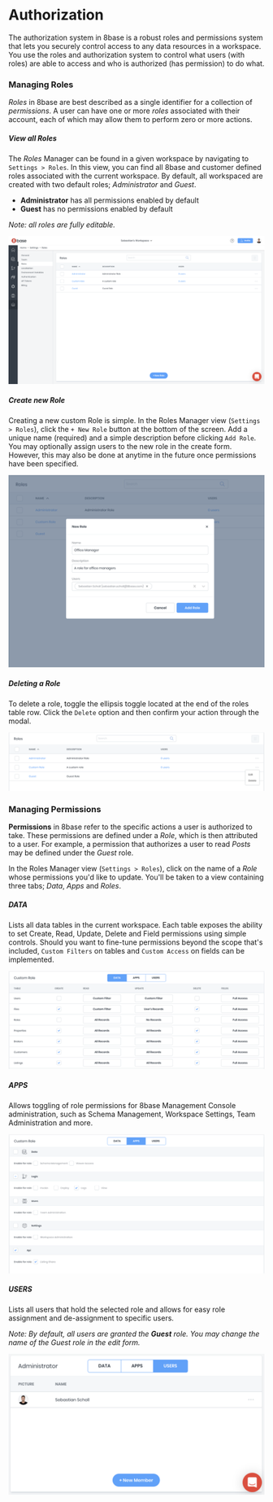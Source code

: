 # Authorization

The authorization system in 8base is a robust roles and permissions system that lets you securely control access to any data resources in a workspace. You use the roles and authorization system to control what users (with roles) are able to access and who is authorized (has permission) to do what.

### Managing Roles

*Roles* in 8base are best described as a single identifier for a collection of *permissions*. A user can have one or more *roles* associated with their account, each of which may allow them to perform zero or more actions.

##### View all Roles

The *Roles* Manager can be found in a given workspace by navigating to `Settings > Roles`. In this view, you can find all 8base and customer defined roles associated with the current workspace. By default, all workspaced are created with two default roles; *Administrator* and *Guest*.

* **Administrator** has all permissions enabled by default
* **Guest** has no permissions enabled by default

*Note: all roles are fully editable.*

![Roles Management Screen in 8base Console](../.gitbook/assets/roles-index.png)

##### Create new Role

Creating a new custom Role is simple. In the Roles Manager view (`Settings > Roles`), click the `+ New Role` button at the bottom of the screen. Add a unique name (required) and a simple description before clicking `Add Role`. You may optionally assign users to the new role in the create form. However, this may also be done at anytime in the future once permissions have been specified.

![Create a new role in the 8base Console](../.gitbook/assets/create-role.png)

##### Deleting a Role

To delete a role, toggle the ellipsis toggle located at the end of the roles table row. Click the `Delete` option and then confirm your action through the modal.

![Create a new role in the 8base Console](../.gitbook/assets/delete-role.png)

### Managing Permissions

**Permissions** in 8base refer to the specific actions a user is authorized to take. These permissions are defined under a *Role*, which is then attributed to a user. For example, a permission that authorizes a user to read *Posts* may be defined under the *Guest* role.

In the Roles Manager view (`Settings > Roles`), click on the name of a *Role* whose permissions you'd like to update. You'll be taken to a view containing three tabs; *Data*, *Apps* and *Roles*.

##### DATA
Lists all data tables in the current workspace. Each table exposes the ability to set Create, Read, Update, Delete and Field permissions using simple controls. Should you want to fine-tune permissions beyond the scope that's included, `Custom Filters` on tables and `Custom Access` on fields can be implemented.

![Data permissions in Roles Manager](../.gitbook/assets/role-permissions-data.png)

##### APPS
Allows toggling of role permissions for 8base Management Console administration, such as Schema Management, Workspace Settings, Team Administration and more.

![Apps permissions in Roles Manager](../.gitbook/assets/role-permissions-apps.png)


##### USERS
Lists all users that hold the selected role and allows for easy role assignment and de-assignment to specific users.

*Note: By default, all users are granted the **Guest** role. You may change the name of the Guest role in the edit form.*

![Apps permissions in Roles Manager](../.gitbook/assets/role-permissions-users.png)
